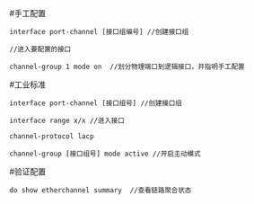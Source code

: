 #手工配置

	interface port-channel [接口组编号] //创建接口组

	//进入要配置的接口

	channel-group 1 mode on  //划分物理端口到逻辑接口，并指明手工配置

#工业标准

	interface port-channel [接口组号] //创建接口组 

	interface range x/x //进入接口

	channel-protocol lacp 

	channel-group [接口组号] mode active //开启主动模式

#验证配置

	do show etherchannel summary  //查看链路聚合状态
